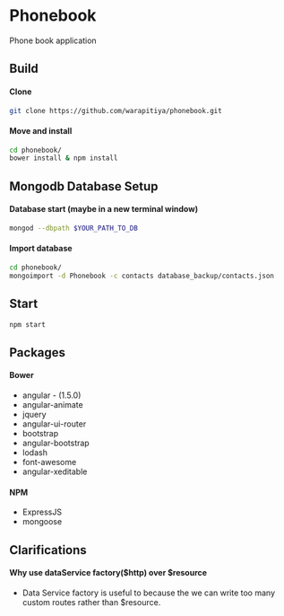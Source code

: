 # Phonebook
Phone book application

Build
-------------

#### Clone

```sh
git clone https://github.com/warapitiya/phonebook.git
```

#### Move and install
```sh
cd phonebook/
bower install & npm install
```

## Mongodb Database Setup

#### Database start (maybe in a new terminal window)
```sh
mongod --dbpath $YOUR_PATH_TO_DB
```

#### Import database
```sh
cd phonebook/
mongoimport -d Phonebook -c contacts database_backup/contacts.json
```

## Start
```sh
npm start
```


Packages
-------------

#### Bower

 - angular - (1.5.0)
 - angular-animate
 - jquery
 - angular-ui-router
 - bootstrap
 - angular-bootstrap
 - lodash
 - font-awesome
 - angular-xeditable
 
#### NPM
 
  - ExpressJS
  - mongoose
  
  
Clarifications
-------------

#### Why use dataService factory($http) over $resource

 - Data Service factory is useful to because the we can write too many custom routes rather than $resource. 